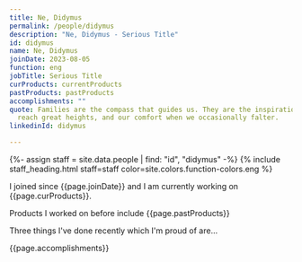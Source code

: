 ```yaml
---
title: Ne, Didymus
permalink: /people/didymus
description: "Ne, Didymus - Serious Title"
id: didymus
name: Ne, Didymus
joinDate: 2023-08-05
function: eng
jobTitle: Serious Title
curProducts: currentProducts
pastProducts: pastProducts
accomplishments: ""
quote: Families are the compass that guides us. They are the inspiration to
  reach great heights, and our comfort when we occasionally falter.
linkedinId: didymus

---
```


{%- assign staff = site.data.people | find: "id", "didymus" -%}
{% include staff_heading.html staff=staff color=site.colors.function-colors.eng %}

<p>I joined since {{page.joinDate}} and I am currently working on {{page.curProducts}}.</p>

<p>Products I worked on before include {{page.pastProducts}}</p>

<p>Three things I've done recently which I'm proud of are...</p>
{{page.accomplishments}}
